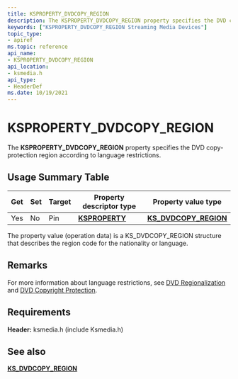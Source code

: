 ```yaml
---
title: KSPROPERTY_DVDCOPY_REGION
description: The KSPROPERTY_DVDCOPY_REGION property specifies the DVD copy-protection region according to language restrictions.
keywords: ["KSPROPERTY_DVDCOPY_REGION Streaming Media Devices"]
topic_type:
- apiref
ms.topic: reference
api_name:
- KSPROPERTY_DVDCOPY_REGION
api_location:
- ksmedia.h
api_type:
- HeaderDef
ms.date: 10/19/2021
---
```


# KSPROPERTY_DVDCOPY_REGION

The **KSPROPERTY_DVDCOPY_REGION** property specifies the DVD copy-protection region according to language restrictions.

## Usage Summary Table

| Get | Set | Target | Property descriptor type | Property value type |
|--|--|--|--|--|
| Yes | No | Pin | [**KSPROPERTY**](./ksproperty-structure.md) | [**KS_DVDCOPY_REGION**](/windows-hardware/drivers/ddi/ksmedia/ns-ksmedia-_ks_dvdcopy_region) |

The property value (operation data) is a KS_DVDCOPY_REGION structure that describes the region code for the nationality or language.

## Remarks

For more information about language restrictions, see [DVD Regionalization](dvd-regionalization.md) and [DVD Copyright Protection](dvd-copyright-protection.md).

## Requirements

**Header:** ksmedia.h (include Ksmedia.h)

## See also

[**KS_DVDCOPY_REGION**](/windows-hardware/drivers/ddi/ksmedia/ns-ksmedia-_ks_dvdcopy_region)